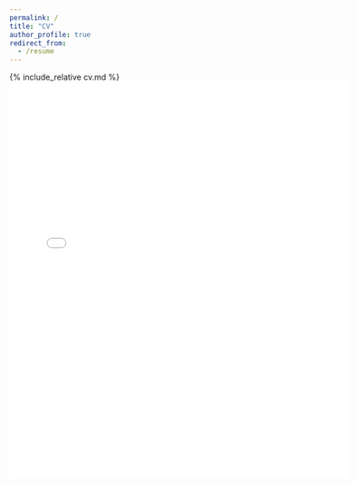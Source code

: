 ```yaml
---
permalink: /
title: "CV"
author_profile: true
redirect_from: 
  - /resume
---
```


{% include_relative cv.md %}
<embed src="{{ site.baseurl }}/files/CV_Shiping.pdf" width="600" height="700" type='application/pdf'>